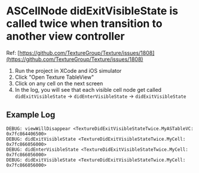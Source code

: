 # ASCellNode didExitVisibleState is called twice when transition to another view controller

Ref: [https://github.com/TextureGroup/Texture/issues/1808](https://github.com/TextureGroup/Texture/issues/1808)

1. Run the project in XCode and iOS simulator
2. Click "Open Texture TableView"
3. Click on any cell on the next screen
4. In the log, you will see that each visible cell node get called `didExitVisibleState` -> `didEnterVisibleState` -> `didExitVisibleState`

## Example Log ##
```
DEBUG: viewWillDisappear <TextureDidExitVisibleStateTwice.MyASTableVC: 0x7fc864406500>
DEBUG: didExitVisibleState <TextureDidExitVisibleStateTwice.MyCell: 0x7fc866056000>
DEBUG: didEnterVisibleState <TextureDidExitVisibleStateTwice.MyCell: 0x7fc866056000>
DEBUG: didExitVisibleState <TextureDidExitVisibleStateTwice.MyCell: 0x7fc866056000>
```
